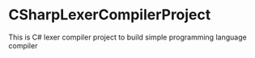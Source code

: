 # CSharpLexerCompilerProject
This is C# lexer compiler project to build simple programming language compiler 
